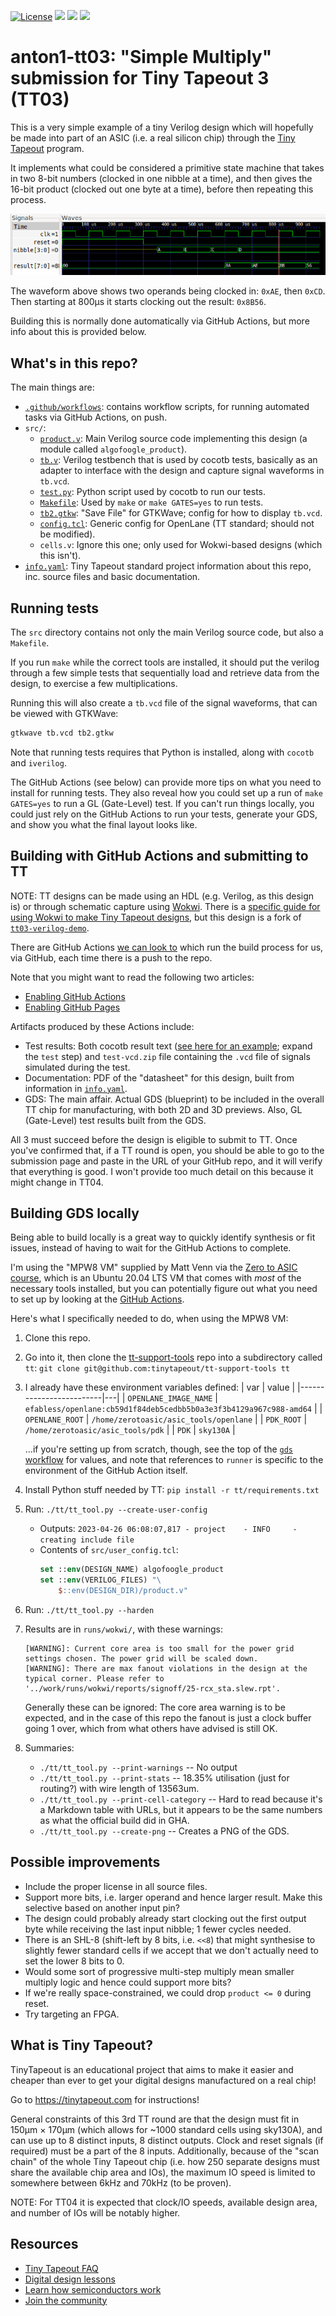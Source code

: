 <!--
# SPDX-FileCopyrightText: 2023 Anton Maurovic <anton@maurovic.com>
#
# Licensed under the Apache License, Version 2.0 (the "License");
# you may not use this file except in compliance with the License.
# You may obtain a copy of the License at
#
#      http://www.apache.org/licenses/LICENSE-2.0
#
# Unless required by applicable law or agreed to in writing, software
# distributed under the License is distributed on an "AS IS" BASIS,
# WITHOUT WARRANTIES OR CONDITIONS OF ANY KIND, either express or implied.
# See the License for the specific language governing permissions and
# limitations under the License.
# SPDX-License-Identifier: Apache-2.0
-->

[![License](https://img.shields.io/badge/License-Apache%202.0-blue.svg)](https://opensource.org/licenses/Apache-2.0) ![](../../workflows/gds/badge.svg) ![](../../workflows/docs/badge.svg) ![](../../workflows/test/badge.svg)

# anton1-tt03: "Simple Multiply" submission for Tiny Tapeout 3 (TT03)

This is a very simple example of a tiny Verilog design which will hopefully be made into part of an ASIC (i.e. a real silicon chip)
through the [Tiny Tapeout](#what-is-tiny-tapeout) program.

It implements what could be considered a primitive state machine that takes in two 8-bit numbers (clocked in one nibble at a time),
and then gives the 16-bit product (clocked out one byte at a time), before then repeating this process.

![Waveform showing 0xAE multiplied by 0xCD](./doc/vcd.png)

The waveform above shows two operands being clocked in: `0xAE`, then `0xCD`. Then starting at 800&micro;s it starts clocking out the result: `0x8B56`.

Building this is normally done automatically via GitHub Actions, but more info about this is provided below.


## What's in this repo?

The main things are:

*   [`.github/workflows`](.github/workflows/): contains workflow scripts, for running automated tasks via GitHub Actions, on push.
*   `src/`:
    *   [`product.v`](./src/product.v):     Main Verilog source code implementing this design (a module called `algofoogle_product`).
    *   [`tb.v`](./src/tb.v):               Verilog testbench that is used by cocotb tests, basically as an adapter to interface with the design and capture signal waveforms in `tb.vcd`.
    *   [`test.py`](./src/test.py):         Python script used by cocotb to run our tests.
    *   [`Makefile`](./src/Makefile):       Used by `make` or `make GATES=yes` to run tests.
    *   [`tb2.gtkw`](./src/tb2.gtkw):       "Save File" for GTKWave; config for how to display `tb.vcd`.
    *   [`config.tcl`](./src/config.tcl):   Generic config for OpenLane (TT standard; should not be modified).
    *   `cells.v`:                          Ignore this one; only used for Wokwi-based designs (which this isn't).
*   [`info.yaml`](./info.yaml):             Tiny Tapeout standard project information about this repo, inc. source files and basic documentation.


## Running tests

The `src` directory contains not only the main Verilog source code, but also a `Makefile`.

If you run `make` while the correct tools are installed, it should put the verilog through a few simple
tests that sequentially load and retrieve data from the design, to exercise a few multiplications.

Running this will also create a `tb.vcd` file of the signal waveforms, that can be viewed with GTKWave:
```bash
gtkwave tb.vcd tb2.gtkw
```

Note that running tests requires that Python is installed, along with `cocotb` and `iverilog`.

The GitHub Actions (see below) can provide more tips on what you need to install for running tests.
They also reveal how you could set up a run of `make GATES=yes` to run a GL (Gate-Level) test.
If you can't run things locally, you could just rely on the GitHub Actions to run your tests,
generate your GDS, and show you what the final layout looks like.


## Building with GitHub Actions and submitting to TT

NOTE: TT designs can be made using an HDL (e.g. Verilog, as this design is) or through schematic capture using [Wokwi](https://wokwi.com/).
There is a [specific guide for using Wokwi to make Tiny Tapeout designs](https://tinytapeout.com/digital_design/wokwi/),
but this design is a fork of [`tt03-verilog-demo`](https://github.com/TinyTapeout/tt03-verilog-demo).

There are GitHub Actions [we can look to](https://github.com/algofoogle/anton1-tt03/tree/main/.github/workflows) which
run the build process for us, via GitHub, each time there is a push to the repo.

Note that you might want to read the following two articles:
* [Enabling GitHub Actions](https://tinytapeout.com/faq/#when-i-commit-my-change-the-gds-action-isnt-running)
* [Enabling GitHub Pages](https://tinytapeout.com/faq/#my-github-action-is-failing-on-the-pages-part)

Artifacts produced by these Actions include:
*   Test results: Both cocotb result text ([see here for an example](https://github.com/algofoogle/anton1-tt03/actions/runs/4789489834/jobs/8517428549); expand the `test` step) and `test-vcd.zip` file containing the `.vcd` file of signals simulated during the test.
*   Documentation: PDF of the "datasheet" for this design, built from information in [`info.yaml`](./info.yaml).
*   GDS: The main affair. Actual GDS (blueprint) to be included in the overall TT chip for manufacturing, with both 2D and 3D previews.
    Also, GL (Gate-Level) test results built from the GDS.

All 3 must succeed before the design is eligible to submit to TT. Once you've confirmed that, if a TT round is open,
you should be able to go to the submission page and paste in the URL of your GitHub repo, and it will verify that
everything is good. I won't provide too much detail on this because it might change in TT04.


## Building GDS locally

Being able to build locally is a great way to quickly identify synthesis or fit issues, instead of
having to wait for the GitHub Actions to complete.

I'm using the "MPW8 VM" supplied by Matt Venn via the [Zero to ASIC course](https://zerotoasiccourse.com),
which is an Ubuntu 20.04 LTS VM that comes with *most* of the necessary tools installed, but you can potentially
figure out what you need to set up by looking at the [GitHub Actions](https://github.com/algofoogle/anton1-tt03/tree/main/.github/workflows).

Here's what I specifically needed to do, when using the MPW8 VM:

1.  Clone this repo.
2.  Go into it, then clone the [tt-support-tools](https://tinytapeout/tt-support-tools) repo into a subdirectory called `tt`: `git clone git@github.com:tinytapeout/tt-support-tools tt`
3.  I already have these environment variables defined:
    | var                     | value |
    |-------------------------|---|
    | `OPENLANE_IMAGE_NAME`   | `efabless/openlane:cb59d1f84deb5cedbb5b0a3e3f3b4129a967c988-amd64` |
    | `OPENLANE_ROOT`         | `/home/zerotoasic/asic_tools/openlane` |
    | `PDK_ROOT`              | `/home/zerotoasic/asic_tools/pdk` |
    | `PDK`                   | `sky130A` |

    ...if you're setting up from scratch, though, see the top of the [`gds` workflow](https://github.com/algofoogle/anton1-tt03/blob/main/.github/workflows/gds.yaml) for values, and note that references to `runner` is specific to the environment of the GitHub Action itself.
4.  Install Python stuff needed by TT: `pip install -r tt/requirements.txt`
5.  Run: `./tt/tt_tool.py --create-user-config`
    *   Outputs: `2023-04-26 06:08:07,817 - project    - INFO     - creating include file`
    *   Contents of `src/user_config.tcl`:
        ```tcl
        set ::env(DESIGN_NAME) algofoogle_product
        set ::env(VERILOG_FILES) "\
            $::env(DESIGN_DIR)/product.v"
        ```
6.  Run: `./tt/tt_tool.py --harden`
7.  Results are in `runs/wokwi/`, with these warnings:
    ```
    [WARNING]: Current core area is too small for the power grid settings chosen. The power grid will be scaled down.
    [WARNING]: There are max fanout violations in the design at the typical corner. Please refer to '../work/runs/wokwi/reports/signoff/25-rcx_sta.slew.rpt'.
    ```
    Generally these can be ignored: The core area warning is to be expected, and in the case of this repo
    the fanout is just a clock buffer going 1 over, which from what others have advised is still OK.
8. Summaries:
    *   `./tt/tt_tool.py --print-warnings` -- No output
    *   `./tt/tt_tool.py --print-stats` -- 18.35% utilisation (just for routing?) with wire length of 13563um.
    *   `./tt/tt_tool.py --print-cell-category` -- Hard to read because it's a Markdown table with URLs, but it appears to be the same numbers as what the official build did in GHA.
    *   `./tt/tt_tool.py --create-png` -- Creates a PNG of the GDS.


## Possible improvements

*   Include the proper license in all source files.
*   Support more bits, i.e. larger operand and hence larger result. Make this selective based on another input pin?
*   The design could probably already start clocking out the first output byte while receiving the last input nibble; 1 fewer cycles needed.
*   There is an SHL-8 (shift-left by 8 bits, i.e. `<<8`) that might synthesise to slightly fewer standard cells if we
    accept that we don't actually need to set the lower 8 bits to 0.
*   Would some sort of progressive multi-step multiply mean smaller multiply logic and hence could support more bits?
*   If we're really space-constrained, we could drop `product <= 0` during reset.
*   Try targeting an FPGA.


## What is Tiny Tapeout?

TinyTapeout is an educational project that aims to make it easier and cheaper than ever to get your digital designs manufactured on a real chip!

Go to https://tinytapeout.com for instructions!

General constraints of this 3rd TT round are that the design must fit in 150&micro;m &times; 170&micro;m (which allows for ~1000
standard cells using sky130A),
and can use up to 8 distinct inputs, 8 distinct outputs. Clock and reset signals (if required) must be a part of the 8 inputs.
Additionally, because of the "scan chain" of the whole Tiny Tapeout chip (i.e. how 250 separate designs must share the available
chip area and IOs), the maximum IO speed is limited to somewhere between 6kHz and 70kHz (to be proven).

NOTE: For TT04 it is expected that clock/IO speeds, available design area, and number of IOs will be notably higher.


## Resources

* [Tiny Tapeout FAQ](https://tinytapeout.com/faq/)
* [Digital design lessons](https://tinytapeout.com/digital_design/)
* [Learn how semiconductors work](https://tinytapeout.com/siliwiz/)
* [Join the community](https://discord.gg/rPK2nSjxy8)
